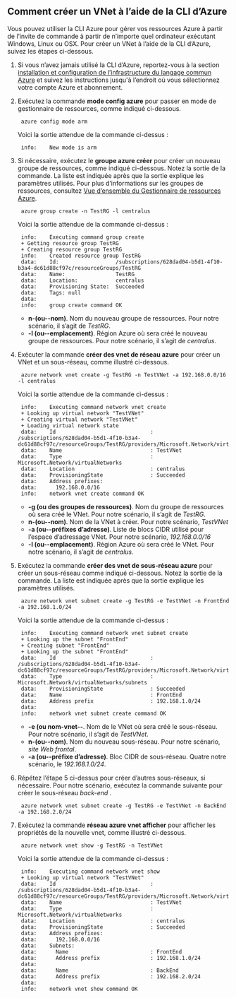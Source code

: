 ## <a name="how-to-create-a-vnet-using-the-azure-cli"></a>Comment créer un VNet à l’aide de la CLI d’Azure

Vous pouvez utiliser la CLI Azure pour gérer vos ressources Azure à partir de l’invite de commande à partir de n’importe quel ordinateur exécutant Windows, Linux ou OSX. Pour créer un VNet à l’aide de la CLI d’Azure, suivez les étapes ci-dessous.

1. Si vous n’avez jamais utilisé la CLI d’Azure, reportez-vous à la section [installation et configuration de l’infrastructure du langage commun Azure](../articles/xplat-cli-install.md) et suivez les instructions jusqu'à l’endroit où vous sélectionnez votre compte Azure et abonnement.
2. Exécutez la commande **mode config azure** pour passer en mode de gestionnaire de ressources, comme indiqué ci-dessous.

        azure config mode arm

    Voici la sortie attendue de la commande ci-dessus :

        info:    New mode is arm

3. Si nécessaire, exécutez le **groupe azure créer** pour créer un nouveau groupe de ressources, comme indiqué ci-dessous. Notez la sortie de la commande. La liste est indiquée après que la sortie explique les paramètres utilisés. Pour plus d’informations sur les groupes de ressources, consultez [Vue d’ensemble du Gestionnaire de ressources Azure](../articles/virtual-network/resource-group-overview.md#resource-groups).

        azure group create -n TestRG -l centralus

    Voici la sortie attendue de la commande ci-dessus :

        info:    Executing command group create
        + Getting resource group TestRG
        + Creating resource group TestRG
        info:    Created resource group TestRG
        data:    Id:                  /subscriptions/628dad04-b5d1-4f10-b3a4-dc61d88cf97c/resourceGroups/TestRG
        data:    Name:                TestRG
        data:    Location:            centralus
        data:    Provisioning State:  Succeeded
        data:    Tags: null
        data:
        info:    group create command OK

    - **n-(ou--nom)**. Nom du nouveau groupe de ressources. Pour notre scénario, il s’agit de *TestRG*.
    - **-l (ou--emplacement)**. Région Azure où sera créé le nouveau groupe de ressources. Pour notre scénario, il s’agit de *centralus*.

4. Exécuter la commande **créer des vnet de réseau azure** pour créer un VNet et un sous-réseau, comme illustré ci-dessous. 

        azure network vnet create -g TestRG -n TestVNet -a 192.168.0.0/16 -l centralus

    Voici la sortie attendue de la commande ci-dessus :

        info:    Executing command network vnet create
        + Looking up virtual network "TestVNet"
        + Creating virtual network "TestVNet"
        + Loading virtual network state
        data:    Id                              : /subscriptions/628dad04-b5d1-4f10-b3a4-dc61d88cf97c/resourceGroups/TestRG/providers/Microsoft.Network/virtualNetworks/TestVNet2
        data:    Name                            : TestVNet
        data:    Type                            : Microsoft.Network/virtualNetworks
        data:    Location                        : centralus
        data:    ProvisioningState               : Succeeded
        data:    Address prefixes:
        data:      192.168.0.0/16
        info:    network vnet create command OK

    - **-g (ou des groupes de ressources)**. Nom du groupe de ressources où sera créé le VNet. Pour notre scénario, il s’agit de *TestRG*.
    - **n-(ou--nom)**. Nom de la VNet à créer. Pour notre scénario, *TestVNet*
    - **-a (ou--préfixes d’adresse)**. Liste de blocs CIDR utilisé pour l’espace d’adressage VNet. Pour notre scénario, *192.168.0.0/16*
    - **-l (ou--emplacement)**. Région Azure où sera créé le VNet. Pour notre scénario, il s’agit de *centralus*.

5. Exécutez la commande **créer des vnet de sous-réseau azure** pour créer un sous-réseau comme indiqué ci-dessous. Notez la sortie de la commande. La liste est indiquée après que la sortie explique les paramètres utilisés.

        azure network vnet subnet create -g TestRG -e TestVNet -n FrontEnd -a 192.168.1.0/24

    Voici la sortie attendue de la commande ci-dessus :

        info:    Executing command network vnet subnet create
        + Looking up the subnet "FrontEnd"
        + Creating subnet "FrontEnd"
        + Looking up the subnet "FrontEnd"
        data:    Id                              : /subscriptions/628dad04-b5d1-4f10-b3a4-dc61d88cf97c/resourceGroups/TestRG/providers/Microsoft.Network/virtualNetworks/TestVNet/subnets/FrontEnd
        data:    Type                            : Microsoft.Network/virtualNetworks/subnets
        data:    ProvisioningState               : Succeeded
        data:    Name                            : FrontEnd
        data:    Address prefix                  : 192.168.1.0/24
        data:
        info:    network vnet subnet create command OK

    - **-e (ou nom-vnet--**. Nom de le VNet où sera créé le sous-réseau. Pour notre scénario, il s’agit de *TestVNet*.
    - **n-(ou--nom)**. Nom du nouveau sous-réseau. Pour notre scénario, *site Web frontal*.
    - **-a (ou--préfixe d’adresse)**. Bloc CIDR de sous-réseau. Quatre notre scénario, le *192.168.1.0/24*.

6. Répétez l’étape 5 ci-dessus pour créer d’autres sous-réseaux, si nécessaire. Pour notre scénario, exécutez la commande suivante pour créer le sous-réseau *back-end* .

        azure network vnet subnet create -g TestRG -e TestVNet -n BackEnd -a 192.168.2.0/24

4. Exécutez la commande **réseau azure vnet afficher** pour afficher les propriétés de la nouvelle vnet, comme illustré ci-dessous.

        azure network vnet show -g TestRG -n TestVNet

    Voici la sortie attendue de la commande ci-dessus :

        info:    Executing command network vnet show
        + Looking up virtual network "TestVNet"
        data:    Id                              : /subscriptions/628dad04-b5d1-4f10-b3a4-dc61d88cf97c/resourceGroups/TestRG/providers/Microsoft.Network/virtualNetworks/TestVNet
        data:    Name                            : TestVNet
        data:    Type                            : Microsoft.Network/virtualNetworks
        data:    Location                        : centralus
        data:    ProvisioningState               : Succeeded
        data:    Address prefixes:
        data:      192.168.0.0/16
        data:    Subnets:
        data:      Name                          : FrontEnd
        data:      Address prefix                : 192.168.1.0/24
        data:
        data:      Name                          : BackEnd
        data:      Address prefix                : 192.168.2.0/24
        data:
        info:    network vnet show command OK
